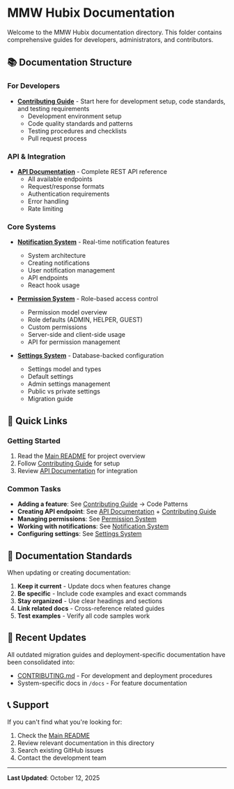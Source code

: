 # MMW Hubix Documentation

Welcome to the MMW Hubix documentation directory. This folder contains comprehensive guides for developers, administrators, and contributors.

## 📚 Documentation Structure

### For Developers

- **[Contributing Guide](../CONTRIBUTING.md)** - Start here for development setup, code standards, and testing requirements
  - Development environment setup
  - Code quality standards and patterns
  - Testing procedures and checklists
  - Pull request process

### API & Integration

- **[API Documentation](./API.md)** - Complete REST API reference
  - All available endpoints
  - Request/response formats
  - Authentication requirements
  - Error handling
  - Rate limiting

### Core Systems

- **[Notification System](./NOTIFICATIONS.md)** - Real-time notification features
  - System architecture
  - Creating notifications
  - User notification management
  - API endpoints
  - React hook usage

- **[Permission System](./DYNAMIC_PERMISSIONS.md)** - Role-based access control
  - Permission model overview
  - Role defaults (ADMIN, HELPER, GUEST)
  - Custom permissions
  - Server-side and client-side usage
  - API for permission management

- **[Settings System](./SETTINGS_IMPLEMENTATION.md)** - Database-backed configuration
  - Settings model and types
  - Default settings
  - Admin settings management
  - Public vs private settings
  - Migration guide

## 🚀 Quick Links

### Getting Started
1. Read the [Main README](../README.md) for project overview
2. Follow [Contributing Guide](../CONTRIBUTING.md) for setup
3. Review [API Documentation](./API.md) for integration

### Common Tasks
- **Adding a feature**: See [Contributing Guide](../CONTRIBUTING.md) → Code Patterns
- **Creating API endpoint**: See [API Documentation](./API.md) + [Contributing Guide](../CONTRIBUTING.md)
- **Managing permissions**: See [Permission System](./DYNAMIC_PERMISSIONS.md)
- **Working with notifications**: See [Notification System](./NOTIFICATIONS.md)
- **Configuring settings**: See [Settings System](./SETTINGS_IMPLEMENTATION.md)

## 📝 Documentation Standards

When updating or creating documentation:

1. **Keep it current** - Update docs when features change
2. **Be specific** - Include code examples and exact commands
3. **Stay organized** - Use clear headings and sections
4. **Link related docs** - Cross-reference related guides
5. **Test examples** - Verify all code samples work

## 🔄 Recent Updates

All outdated migration guides and deployment-specific documentation have been consolidated into:
- [CONTRIBUTING.md](../CONTRIBUTING.md) - For development and deployment procedures
- System-specific docs in `/docs` - For feature documentation

## 📞 Support

If you can't find what you're looking for:
1. Check the [Main README](../README.md)
2. Review relevant documentation in this directory
3. Search existing GitHub issues
4. Contact the development team

---

**Last Updated**: October 12, 2025
